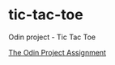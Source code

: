# tic-tac-toe
Odin project - Tic Tac Toe

[The Odin Project Assignment](https://www.theodinproject.com/courses/javascript/lessons/tic-tac-toe-javascript)
